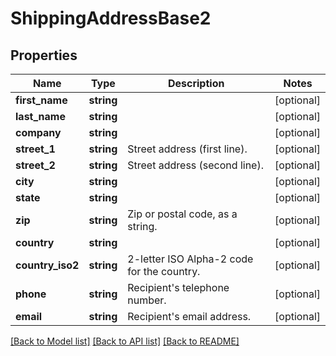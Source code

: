 # ShippingAddressBase2

## Properties
Name | Type | Description | Notes
------------ | ------------- | ------------- | -------------
**first_name** | **string** |  | [optional] 
**last_name** | **string** |  | [optional] 
**company** | **string** |  | [optional] 
**street_1** | **string** | Street address (first line). | [optional] 
**street_2** | **string** | Street address (second line). | [optional] 
**city** | **string** |  | [optional] 
**state** | **string** |  | [optional] 
**zip** | **string** | Zip or postal code, as a string. | [optional] 
**country** | **string** |  | [optional] 
**country_iso2** | **string** | 2-letter ISO Alpha-2 code for the country. | [optional] 
**phone** | **string** | Recipient&#x27;s telephone number. | [optional] 
**email** | **string** | Recipient&#x27;s email address. | [optional] 

[[Back to Model list]](../../README.md#documentation-for-models) [[Back to API list]](../../README.md#documentation-for-api-endpoints) [[Back to README]](../../README.md)


